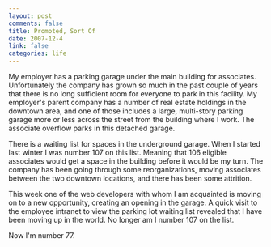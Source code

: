```yaml
--- 
layout: post
comments: false
title: Promoted, Sort Of
date: 2007-12-4
link: false
categories: life
---
```

My employer has a parking garage under the main building for associates.  Unfortunately the company has grown so much in the past couple of years that there is no long sufficient room for everyone to park in this facility.  My employer's parent company has a number of real estate holdings in the downtown area, and one of those includes a large, multi-story parking garage more or less across the street from the building where I work.  The associate overflow parks in this detached garage.

There is a waiting list for spaces in the underground garage.  When I started last winter I was number 107 on this list.  Meaning that 106 eligible associates would get a space in the building before it would be my turn.  The company has been going through some reorganizations, moving associates between the two downtown locations, and there has been some attrition.

This week one of the web developers with whom I am acquainted is moving on to a new opportunity, creating an opening in the garage.  A quick visit to the employee intranet to view the parking lot waiting list revealed that I have been moving up in the world.  No longer am I number 107 on the list.

Now I'm number 77.
